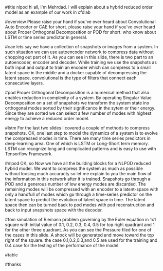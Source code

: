 #title nlpod
hi all, I'm Mehrdad. I will explain about a hybrid reduced order model as an
example of our work in cfdlab

#overview
Please raise your hand if you've ever heard about Convolutional Auto Encoder or CAE for short. please raise your hand
if you've ever heard about Proper Orthogonal Decomposition or POD for short.
  who know about LSTM or time series predictor in general.

#cae
lets say we have a collection of snapshots or images from a system. In such
situation we can use autoencoder network to compress data without chopping out part of it.
As you can see in this slide, there is two part to an autoencoder,
encoder and decoder. While training we use the snapshots as both input and
output to train an encoder which can compress to a small latent space in the
middle and a docker capable of decompressing the latent space.
convolutional is the type of filters that connect each consecutive layers.

#pod
Proper Orthogonal Decomposition is a numerical method that also enables
reduction in complexity of a system. By operating Singular Value Decomposition
on a set of snapshots we transform the system state ino orthogonal modes sorted
by their significance in the sytem or their energy. Since they are
sorted we can select a few number of modes with highest energy to achieve
a reduced order model.

#lstm
For the last two slides I covered a couple of methods to compress snapshots.
OK, one last step to model the dynamics of a system is to evolve the compressed
modes in time. There are many time series predictors in deep-learning area. One
of which is LSTM or Long-Short term memory. LSTM can recognize long and
complicated patterns and is easy to use with Tensorflow Framework.

#nlpod
OK, so Now we have all the building blocks for a NLPOD reduced hybrid model.
We want to compress the system as much as possible without loosing much
accuracty so let me explain to you the main flow of the information in this
network after it is trained.
Snapshots go through a POD and a generous number of low energy modes are
discarded. The remaining modes will be compressed with an encoder to
a latent-space with only a handfull of modes which go through a time-series
predictor on the latent space to predict the evolution of latent space in time.
The latent space then can be turned back to pod modes with pod reconstruction
and back to input snapshots space with the decoder.

#fom
simulation of Riemann problem governing by the Euler equation in 1x1 square
with initial value of 0.1, 0.2, 0.3, 0.4, 0.5 for top right quadrant and 1 for
the other three quadrant. As you can see the Pressure filed for one of the
cases in this slide. A shock will be generated and move toward the top right of
the square.
the case 0.1,0.2,0.3,and 0.5 are used for the training and 0.4 case for the
testing of the performance of the model.

#table

#thanks

